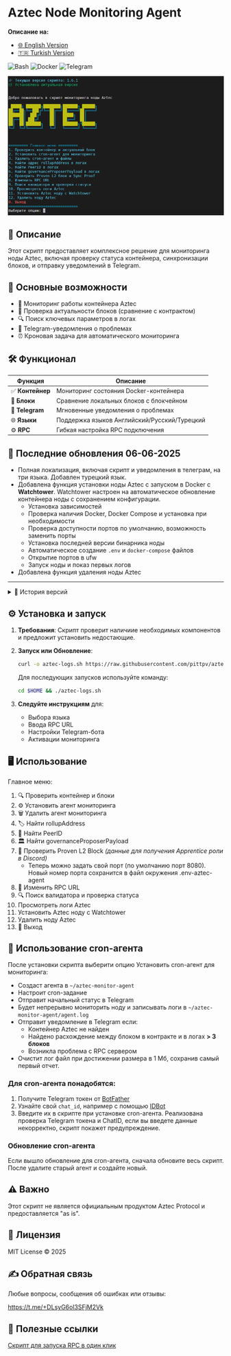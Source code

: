 # Aztec Node Monitoring Agent

**Описание на:**
- [🌐 English Version](https://github.com/pittpv/aztec-monitoring-script/blob/main/en/ "English version of description")
- [🇹🇷 Turkish Version](https://github.com/pittpv/aztec-monitoring-script/blob/main/tr/ "Turkish version of description")

![Bash](https://img.shields.io/badge/Bash-5.2-blue)
![Docker](https://img.shields.io/badge/Docker-20.10+-blue)
![Telegram](https://img.shields.io/badge/Telegram-API-blue)

![Первый экран](https://raw.githubusercontent.com/pittpv/aztec-monitoring-script/main/other/img-ru-2025-05-25-05-45-23.png)

## 📝 Описание

Этот скрипт предоставляет комплексное решение для мониторинга ноды Aztec, включая проверку статуса контейнера, синхронизации блоков, и отправку уведомлений в Telegram. 

## 🌟 Основные возможности

- 🐳 Мониторинг работы контейнера Aztec
- 🔗 Проверка актуальности блоков (сравнение с контрактом)
- 🔍 Поиск ключевых параметров в логах
- 📨 Telegram-уведомления о проблемах
- ⏰ Кроновая задача для автоматического мониторинга

## 🛠️ Функционал

| Функция | Описание |
|---------|----------|
| ✅ **Контейнер** | Мониторинг состояния Docker-контейнера |
| 🔄 **Блоки** | Сравнение локальных блоков с блокчейном |
| 🤖 **Telegram** | Мгновенные уведомления о проблемах |
| 🌐 **Языки** | Поддержка языков Английский/Русский/Турецкий |
| ⚙️ **RPC** | Гибкая настройка RPC подключения |

## 📌 Последние обновления 06-06-2025
- Полная локализация, включая скрипт и уведомления в телеграм, на три языка. Добавлен турецкий язык.
- Добавлена функция установки ноды Aztec c запуском в Docker c **Watchtower**. Watchtower настроен на автоматическое обновление контейнера ноды с сохранением конфигурации.
  - Установка зависимостей
  - Проверка наличия Docker, Docker Compose и установка при необходимости
  - Проверка доступности портов по умолчанию, возможность заменить порты
  - Установка последней версии бинарника ноды
  - Автоматическое создание `.env` и `docker-compose` файлов
  - Открытие портов в ufw
  - Запуск ноды и показ первых логов
- Добавлена функция удаления ноды Aztec  

---

<details>
<summary>📅 История версий</summary>

### 05-06-2025
- Обновление для совместимости с Watchtower

### 04-06-2025
- Улучшен механизм поиска номера блока (опция 1 и cron-агент) в логах уровня debug. Поддержка логов уровня debug, info (и, вероятно, всех остальных). Максимально точный результат поиска.
- Улучшена обработка ошибок проверки блоков 
- Добвлена новая опция - просмотр логов ноды прямо из скрипта (Ctrl+C для выхода из логов)
- Добавлен вывод номера блока из логов при выполнении опции 1.
- Добавлен контроль версий скрипта. Если есть обновления, скрипт уведомит об этом.
- Мелкие улучшения

### 02-06-2025
- Обновлено значение фильтра в командах чтения логов для лучшей совместимости с разными версиями ноды Aztec
- Добавлено логирование ошибок RPC/cast
- Добавлено логирование версии скрипта

### 01-06-2025
- Улучшена совместимость. Скрипт работает с нодой в Docker и CLI.
- Добавлена поддержка нового формата логов "block NNNN"
- Автоматическая проверка наличия и установка утилиты `bc` для вычислений в опции 9
- Удаление ANSI-кодов перед анализом для надежного поиска данных
- Устранена ошибка поиска PeerID в логах
- Оптимизирована работа с hex-значениями блоков
- Улучшена система уведомлений в Telegram

### 30-05-2025
- Добавлена функция проверки валидатора. Анализ все валидаторов, вывод информации по конкретному, полный список.
- Изменение порта узла Aztec для функции получения доказательтства. Нужно, если вы меняли порт ноды при установке.

### 29-05-2025
- Очистка файла лога при достижении 1 Мб, первый отчет сохраняется.
</details>

## ⚙️ Установка и запуск

1. **Требования**:
   Скрипт проверит наличиие необходимых компонентов и предложит установить недостающие. 

2. **Запуск или Обновление**:
   ```bash
   curl -o aztec-logs.sh https://raw.githubusercontent.com/pittpv/aztec-monitoring-script/main/aztec-logs.sh && chmod +x aztec-logs.sh && ./aztec-logs.sh
   ```
   Для последующих запусков используйте команду:
   ```bash
   cd $HOME && ./aztec-logs.sh 
   ```

3. **Следуйте инструкциям** для:
   - Выбора языка
   - Ввода RPC URL
   - Настройки Telegram-бота
   - Активации мониторинга

## 🖥️ Использование

Главное меню:

1. 🔍 Проверить контейнер и блоки
2. ⚙️ Установить агент мониторинга 
3. 🗑️ Удалить агент мониторинга
4. 🏷️ Найти rollupAddress
5. 👥 Найти PeerID
6. 🏛️ Найти governanceProposerPayload
7. 🔗 Проверить Proven L2 Block *(данные для получения Apprentice роли в Discord)*
   - Теперь можно задать свой порт (по умолчанию порт 8080). Новый номер порта сохранится в файл окружения .env-aztec-agent
8. 🔌 Изменить RPC URL
9. 🔍 Поиск валидатора и проверка статуса
10. Просмотреть логи Aztec
11. Установить Aztec ноду с Watchtower
12. Удалить ноду Aztec
0. 🚪 Выход

## 🚀 Использование cron-агента 

После установки скрипта выберити опцию Установить cron-агент для мониторинга:

- Создаст агента в `~/aztec-monitor-agent`
- Настроит cron-задание
- Отправит начальный статус в Telegram
- Будет непрерывно мониторить ноду и записывать логи в `~/aztec-monitor-agent/agent.log`
- Отправит уведомление в Telegram если:
	- Контейнер Aztec не найден
	- Найдено расхождение между блоком в контракте и в логах **> 3 блоков**
	- Возникла проблема с RPC сервером 
- Очистит лог файл при достижении размера в 1 Мб, сохранив самый первый отчет.

### Для cron-агента понадобятся:

1. Получите Telegram токен от [BotFather](https://t.me/BotFather)
2. Узнайте свой `chat_id`, например с помощью [IDBot](https://t.me/myidbot)
3. Введите их в скрипте при установке cron-агента. Реализована проверка Telegram токена и ChatID, если вы введете данные некорректно, скрипт покажет предупреждение.

### Обновление cron-агента

Если вышло обновление для cron-агента, сначала обновите весь скрипт. После удалите старый агент и создайте новый.

## ⚠️ Важно

Этот скрипт не является официальным продуктом Aztec Protocol и предоставляется "as is".

## 📜 Лицензия

MIT License © 2025

## ✍️ Обратная связь

Любые вопросы, сообщения об ошибках или отзывы:

https://t.me/+DLsyG6ol3SFjM2Vk


## 🔗 Полезные ссылки

[Скрипт для запуска RPC в один клик](https://github.com/pittpv/sepolia-auto-install "Запуск Sepolia узла для RPC")
